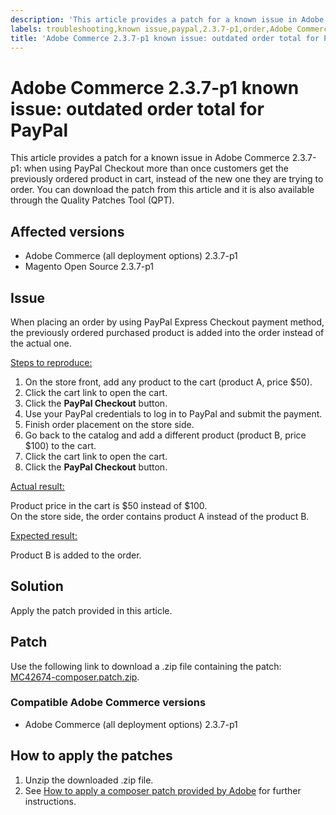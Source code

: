 ```yaml
---
description: 'This article provides a patch for a known issue in Adobe Commerce 2.3.7-p1: when using PayPal Checkout more than once customers get the previously ordered product in cart, instead of the new one they are trying to order.'
labels: troubleshooting,known issue,paypal,2.3.7-p1,order,Adobe Commerce,Magento,cloud infrastructure,on-premises,Magento Open Source,patch
title: 'Adobe Commerce 2.3.7-p1 known issue: outdated order total for PayPal'
---
```


# Adobe Commerce 2.3.7-p1 known issue: outdated order total for PayPal

This article provides a patch for a known issue in Adobe Commerce 2.3.7-p1: when using PayPal Checkout more than once customers get the previously ordered product in cart, instead of the new one they are trying to order.
You can download the patch from this article and it is also available through the Quality Patches Tool (QPT).

## Affected versions

* Adobe Commerce (all deployment options) 2.3.7-p1
* Magento Open Source 2.3.7-p1

## Issue

When placing an order by using PayPal Express Checkout payment method, the previously ordered purchased product is added into the order instead of the actual one.

<u>Steps to reproduce:</u>

1. On the store front, add any product to the cart (product A, price $50).
1. Click the cart link to open the cart.
1. Click the **PayPal Checkout** button.
1. Use your PayPal credentials to log in to PayPal and submit the payment.
1. Finish order placement on the store side.
1. Go back to the catalog and add a different product (product B, price $100) to the cart.
1. Click the cart link to open the cart.
1. Click the **PayPal Checkout** button.

<u>Actual result:</u>

Product price in the cart is $50 instead of $100.<br/>
On the store side, the order contains product A instead of the product B.

<u>Expected result:</u>

Product B is added to the order.

## Solution

Apply the patch provided in this article.

## Patch

Use the following link to download a .zip file containing the patch: [MC42674-composer.patch.zip](assets/MC42674-composer.patch.zip).

### Compatible Adobe Commerce versions

* Adobe Commerce (all deployment options) 2.3.7-p1

## How to apply the patches

1. Unzip the downloaded .zip file.
1. See [How to apply a composer patch provided by Adobe](https://support.magento.com/hc/en-us/articles/360028367731) for further instructions.